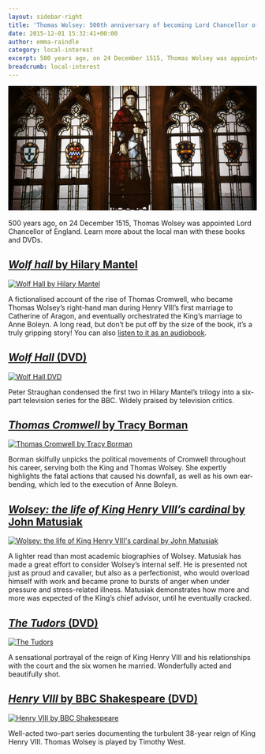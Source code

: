 ```yaml
---
layout: sidebar-right
title: 'Thomas Wolsey: 500th anniversary of becoming Lord Chancellor of England'
date: 2015-12-01 15:32:41+00:00
author: emma-raindle
category: local-interest
excerpt: 500 years ago, on 24 December 1515, Thomas Wolsey was appointed Lord Chancellor of England. Learn more about the local man with these books and DVDs.
breadcrumb: local-interest
---
```

![Stained-glass window depicting Thomas Wolsey](/images/featured/featured-thomas-wolsey-northgate-room.jpg)

500 years ago, on 24 December 1515, Thomas Wolsey was appointed Lord Chancellor of England. Learn more about the local man with these books and DVDs.

## [<cite>Wolf hall</cite> by Hilary Mantel](https://suffolk.spydus.co.uk/cgi-bin/spydus.exe/ENQ/OPAC/BIBENQ/9288451?QRY=CTIBIB%3C%20IRN(210726)&QRYTEXT=Wolf%20Hall)

[![Wolf Hall by Hilary Mantel](http://suffolklibraries.co.uk/wp-content/uploads/2015/11/wolf-hall.jpg)](https://suffolk.spydus.co.uk/cgi-bin/spydus.exe/ENQ/OPAC/BIBENQ/9288451?QRY=CTIBIB%3C%20IRN(210726)&QRYTEXT=Wolf%20Hall&quot;)

A fictionalised account of the rise of Thomas Cromwell, who became Thomas Wolsey&#8217;s right-hand man during Henry VIII&#8217;s first marriage to Catherine of Aragon, and eventually orchestrated the King&#8217;s marriage to Anne Boleyn. A long read, but don&#8217;t be put off by the size of the book, it&#8217;s a truly gripping story! You can also [listen to it as an audiobook](https://suffolk.spydus.co.uk/cgi-bin/spydus.exe/ENQ/OPAC/BIBENQ/9287515?QRY=CTIBIB%3C%20IRN(1967961)&QRYTEXT=Wolf%20Hall%20%5Bsound%20recording%5D).

## [<cite>Wolf Hall</cite> (DVD)](https://suffolk.spydus.co.uk/cgi-bin/spydus.exe/ENQ/OPAC/BIBENQ/9265514?QRY=CTIBIB%3C%20IRN(48511268)&QRYTEXT=Wolf%20Hall%20%5Bvideorecording%5D)

[![Wolf Hall DVD](http://suffolklibraries.co.uk/wp-content/uploads/2015/11/wolf-hall-dvd.jpg)](https://suffolk.spydus.co.uk/cgi-bin/spydus.exe/ENQ/OPAC/BIBENQ/9265514?QRY=CTIBIB%3C%20IRN(48511268)&QRYTEXT=Wolf%20Hall%20%5Bvideorecording%5D)

Peter Straughan condensed the first two in Hilary Mantel&#8217;s trilogy into a six-part television series for the BBC. Widely praised by television critics.

## [<cite>Thomas Cromwell</cite> by Tracy Borman](https://suffolk.spydus.co.uk/cgi-bin/spydus.exe/ENQ/OPAC/BIBENQ/9299914?QRY=CTIBIB%3C%20IRN(5552556)&QRYTEXT=Thomas%20Cromwell)

[![Thomas Cromwell by Tracy Borman](http://suffolklibraries.co.uk/wp-content/uploads/2015/11/thomas-cromwell.jpg)](https://suffolk.spydus.co.uk/cgi-bin/spydus.exe/ENQ/OPAC/BIBENQ/9299914?QRY=CTIBIB%3C%20IRN(5552556)&QRYTEXT=Thomas%20Cromwell)

Borman skilfully unpicks the political movements of Cromwell throughout his career, serving both the King and Thomas Wolsey. She expertly highlights the fatal actions that caused his downfall, as well as his own ear-bending, which led to the execution of Anne Boleyn.

## [<cite>Wolsey: the life of King Henry VIII&#8217;s cardinal</cite> by John Matusiak](https://suffolk.spydus.co.uk/cgi-bin/spydus.exe/ENQ/OPAC/BIBENQ/9298889?QRY=CTIBIB%3C%20IRN(40361998)&QRYTEXT=Wolsey%20%3A%20the%20life%20of%20King%20Henry%20VIII%27s%20cardinal)

[![Wolsey: the life of King Henry VIII's cardinal by John Matusiak](http://suffolklibraries.co.uk/wp-content/uploads/2015/11/wolsey-matusiak.jpg)](https://suffolk.spydus.co.uk/cgi-bin/spydus.exe/ENQ/OPAC/BIBENQ/9298889?QRY=CTIBIB%3C%20IRN(40361998)&QRYTEXT=Wolsey%20%3A%20the%20life%20of%20King%20Henry%20VIII%27s%20cardinal)

A lighter read than most academic biographies of Wolsey. Matusiak has made a great effort to consider Wolsey&#8217;s internal self. He is presented not just as proud and cavalier, but also as a perfectionist, who would overload himself with work and became prone to bursts of anger when under pressure and stress-related illness. Matusiak demonstrates how more and more was expected of the King&#8217;s chief advisor, until he eventually cracked.

## [<cite>The Tudors</cite> (DVD)](https://suffolk.spydus.co.uk/cgi-bin/spydus.exe/ENQ/OPAC/BIBENQ/12515169?TIH_TYPE=B&TIH_NS=1&TIH=TUDORS%20SEASON%201%20--%20VIDEORECORDING)

[![The Tudors](http://suffolklibraries.co.uk/wp-content/uploads/2015/11/the-tudors-dvd.jpg)](https://suffolk.spydus.co.uk/cgi-bin/spydus.exe/ENQ/OPAC/BIBENQ/12515169?TIH_TYPE=B&TIH_NS=1&TIH=TUDORS%20SEASON%201%20--%20VIDEORECORDING)

A sensational portrayal of the reign of King Henry VIII and his relationships with the court and the six women he married. Wonderfully acted and beautifully shot.

## [<cite>Henry VIII</cite> by BBC Shakespeare (DVD)](https://suffolk.spydus.co.uk/cgi-bin/spydus.exe/ENQ/OPAC/BIBENQ/12524007?QRY=CTIBIB%3C%20IRN(185768)&QRYTEXT=Henry%20VIII)

[![Henry VIII by BBC Shakespeare](http://suffolklibraries.co.uk/wp-content/uploads/2015/11/henry-viii-bbc.jpg)](https://suffolk.spydus.co.uk/cgi-bin/spydus.exe/ENQ/OPAC/BIBENQ/12524007?QRY=CTIBIB%3C%20IRN(185768)&QRYTEXT=Henry%20VIII)

Well-acted two-part series documenting the turbulent 38-year reign of King Henry VIII. Thomas Wolsey is played by Timothy West.
